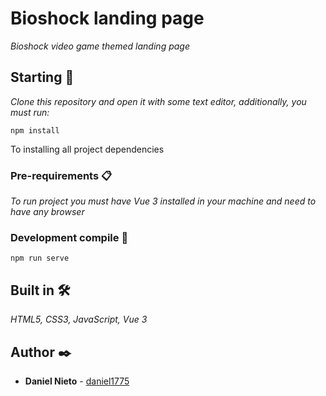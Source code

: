 # Bioshock landing page

_Bioshock video game themed landing page_

## Starting 🚀

_Clone this repository and open it with some text editor, additionally, you must run:_

```
npm install
```

To installing all project dependencies

### Pre-requirements 📋

_To run project you must have Vue 3 installed in your machine and need to have any browser_

### Development compile 🔧

```
npm run serve
```

## Built in 🛠️

_HTML5, CSS3, JavaScript, Vue 3_

## Author ✒️

* **Daniel Nieto** - [daniel1775](https://github.com/daniel1775)
